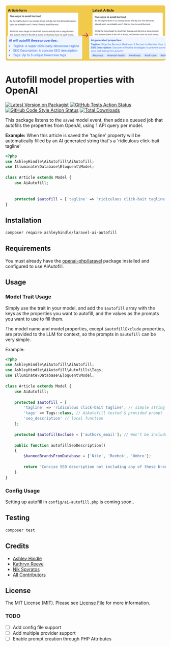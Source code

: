 ![](./example-article-seo.png)

# Autofill model properties with OpenAI

[![Latest Version on Packagist](https://img.shields.io/packagist/v/ashleyhindle/laravel-ai-autofill.svg?style=flat-square)](https://packagist.org/packages/ashleyhindle/laravel-ai-autofill)
[![GitHub Tests Action Status](https://img.shields.io/github/actions/workflow/status/ashleyhindle/laravel-ai-autofill/run-tests.yml?branch=main&label=tests&style=flat-square)](https://github.com/ashleyhindle/laravel-ai-autofill/actions?query=workflow%3Arun-tests+branch%3Amain)
[![GitHub Code Style Action Status](https://img.shields.io/github/actions/workflow/status/ashleyhindle/laravel-ai-autofill/fix-php-code-style-issues.yml?branch=main&label=code%20style&style=flat-square)](https://github.com/ashleyhindle/laravel-ai-autofill/actions?query=workflow%3A"Fix+PHP+code+style+issues"+branch%3Amain)
[![Total Downloads](https://img.shields.io/packagist/dt/ashleyhindle/laravel-ai-autofill.svg?style=flat-square)](https://packagist.org/packages/ashleyhindle/laravel-ai-autofill)

This package listens to the `saved` model event, then adds a queued job that autofills the properties from OpenAI, using 1 API query per model.

**Example:**
When this article is saved the 'tagline' property will be automatically filled by an AI generated string that's a 'ridiculous click-bait tagline'
```php
<?php
use AshleyHindle\AiAutofill\AiAutofill;
use Illuminate\Database\Eloquent\Model;

class Article extends Model {
    use AiAutofill;


    protected $autofill = ['tagline' => 'ridiculous click-bait tagline'];
}
```


## Installation
```bash
composer require ashleyhindle/laravel-ai-autofill
```

## Requirements
You must already have the [openai-php/laravel](https://github.com/openai-php/laravel) package installed and configured to use AiAutofill.

## Usage


### Model Trait Usage

Simply use the trait in your model, and add the `$autofill` array with the keys as the properties you want to autofill, and the values as the prompts you want to use to fill them.

The model name and model properties, except `$autofillExclude` properties, are provided to the LLM for context, so the prompts in `$autofill` can be very simple.

Example:
```php
<?php
use AshleyHindle\AiAutofill\AiAutofill;
use AshleyHindle\AiAutofill\Autofills\Tags;
use Illuminate\Database\Eloquent\Model;

class Article extends Model {
    use AiAutofill;

    protected $autofill = [
        'tagline' => 'ridiculous click-bait tagline', // simple string
        'tags' => Tags::class, // AiAutofill tested & provided prompt
        'seo_description' // local function
    ];

    protected $autofillExclude = ['authors_email']; // Won't be included in the prompt context

    public function autofillSeoDescription()
    {
        $bannedBrandsFromDatabase = ['Nike', 'Reebok', 'Umbro'];

        return 'Concise SEO description not including any of these brands: ' . implode(', ', $bannedBrandsFromDatabase);
    }
}
```

### Config Usage
Setting up autofill in `config/ai-autofill.php` is coming soon..

## Testing

```bash
composer test
```

## Credits
- [Ashley Hindle](https://github.com/ashleyhindle)
- [Kathryn Reeve](https://github.com/binarykitten)
- [Nik Spyratos](https://github.com/nikspyratos)
- [All Contributors](../../contributors)

## License

The MIT License (MIT). Please see [License File](LICENSE.md) for more information.

### TODO
- [ ] Add config file support
- [ ] Add multiple provider support
- [ ] Enable prompt creation through PHP Attributes
